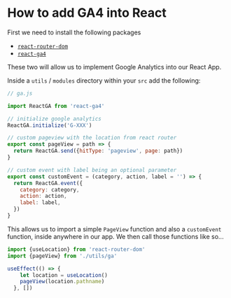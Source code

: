 # How to add GA4 into React

First we need to install the following packages

- [`react-router-dom`](https://www.npmjs.com/package/react-router-dom)
- [`react-ga4`](https://www.npmjs.com/package/react-ga4)

These two will allow us to implement Google Analytics into our React App. 

Inside a `utils` / `modules` directory within your `src` add the following:

```javascript
// ga.js

import ReactGA from 'react-ga4'

// initialize google analytics
ReactGA.initialize('G-XXX')

// custom pageview with the location from react router
export const pageView = path => {
  return ReactGA.send({hitType: 'pageview', page: path})
}

// custom event with label being an optional parameter
export const customEvent = (category, action, label = '') => {
  return ReactGA.event({
    category: category,
    action: action,
    label: label,
  })
}
```

This allows us to import a simple `PageView` function and also a `customEvent` function, inside anywhere in our app. We then call those functions like so...


```javascript
import {useLocation} from 'react-router-dom'
import {pageView} from './utils/ga'

useEffect(() => {
    let location = useLocation()
    pageView(location.pathname)
  }, [])
```
